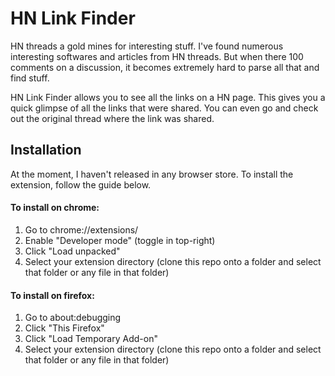 # HN Link Finder

HN threads a gold mines for interesting stuff. I've found numerous interesting softwares and articles from HN threads. But when there 100 comments on a discussion, it becomes extremely hard to parse all that and find stuff.

HN Link Finder allows you to see all the links on a HN page. This gives you a quick glimpse of all the links that were shared. You can even go and check out the original thread where the link was shared.

## Installation

At the moment, I haven't released in any browser store. To install the extension, follow the guide below.

#### To install on chrome:
1. Go to chrome://extensions/
2. Enable "Developer mode" (toggle in top-right)
3. Click "Load unpacked"
4. Select your extension directory (clone this repo onto a folder and select that folder or any file in that folder)

#### To install on firefox:
1. Go to about:debugging
2. Click "This Firefox"
3. Click "Load Temporary Add-on"
4. Select your extension directory (clone this repo onto a folder and select that folder or any file in that folder)
